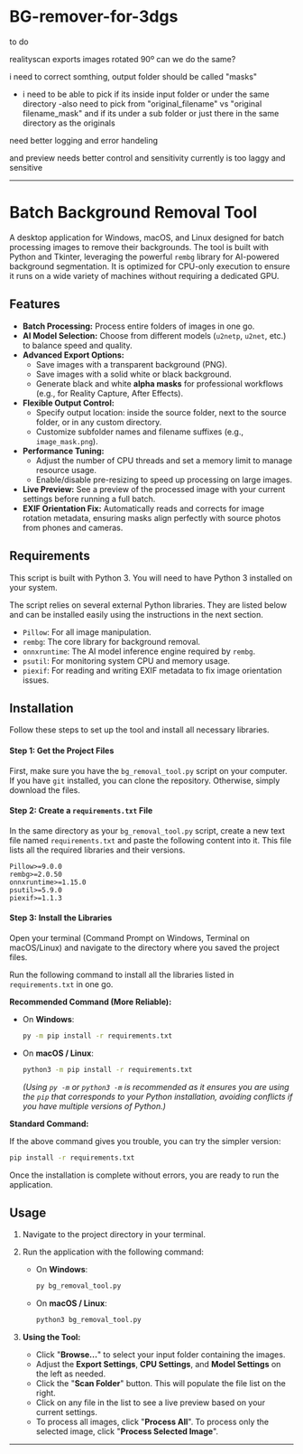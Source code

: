 # BG-remover-for-3dgs

to do

realityscan exports images rotated 90º can we do the same?

i need to correct somthing, output folder should be called "masks"
- i need to be able to pick if its inside input folder or under the same directory
-also need to pick from "original_filename" vs "original filename_mask" and if its under a sub folder or just there in the same directory as the originals

need better logging and error handeling

and preview needs better control and sensitivity  currently is too laggy and sensitive


---

# Batch Background Removal Tool

A desktop application for Windows, macOS, and Linux designed for batch processing images to remove their backgrounds. The tool is built with Python and Tkinter, leveraging the powerful `rembg` library for AI-powered background segmentation. It is optimized for CPU-only execution to ensure it runs on a wide variety of machines without requiring a dedicated GPU.

## Features

*   **Batch Processing:** Process entire folders of images in one go.
*   **AI Model Selection:** Choose from different models (`u2netp`, `u2net`, etc.) to balance speed and quality.
*   **Advanced Export Options:**
    *   Save images with a transparent background (PNG).
    *   Save images with a solid white or black background.
    *   Generate black and white **alpha masks** for professional workflows (e.g., for Reality Capture, After Effects).
*   **Flexible Output Control:**
    *   Specify output location: inside the source folder, next to the source folder, or in any custom directory.
    *   Customize subfolder names and filename suffixes (e.g., `image_mask.png`).
*   **Performance Tuning:**
    *   Adjust the number of CPU threads and set a memory limit to manage resource usage.
    *   Enable/disable pre-resizing to speed up processing on large images.
*   **Live Preview:** See a preview of the processed image with your current settings before running a full batch.
*   **EXIF Orientation Fix:** Automatically reads and corrects for image rotation metadata, ensuring masks align perfectly with source photos from phones and cameras.

## Requirements

This script is built with Python 3. You will need to have Python 3 installed on your system.

The script relies on several external Python libraries. They are listed below and can be installed easily using the instructions in the next section.

*   `Pillow`: For all image manipulation.
*   `rembg`: The core library for background removal.
*   `onnxruntime`: The AI model inference engine required by `rembg`.
*   `psutil`: For monitoring system CPU and memory usage.
*   `piexif`: For reading and writing EXIF metadata to fix image orientation issues.

## Installation

Follow these steps to set up the tool and install all necessary libraries.

#### Step 1: Get the Project Files

First, make sure you have the `bg_removal_tool.py` script on your computer. If you have `git` installed, you can clone the repository. Otherwise, simply download the files.

#### Step 2: Create a `requirements.txt` File

In the same directory as your `bg_removal_tool.py` script, create a new text file named `requirements.txt` and paste the following content into it. This file lists all the required libraries and their versions.

```text
Pillow>=9.0.0
rembg>=2.0.50
onnxruntime>=1.15.0
psutil>=5.9.0
piexif>=1.1.3
```

#### Step 3: Install the Libraries

Open your terminal (Command Prompt on Windows, Terminal on macOS/Linux) and navigate to the directory where you saved the project files.

Run the following command to install all the libraries listed in `requirements.txt` in one go.

**Recommended Command (More Reliable):**

*   On **Windows**:
    ```bash
    py -m pip install -r requirements.txt
    ```

*   On **macOS / Linux**:
    ```bash
    python3 -m pip install -r requirements.txt
    ```
    *(Using `py -m` or `python3 -m` is recommended as it ensures you are using the `pip` that corresponds to your Python installation, avoiding conflicts if you have multiple versions of Python.)*

**Standard Command:**

If the above command gives you trouble, you can try the simpler version:
```bash
pip install -r requirements.txt
```

Once the installation is complete without errors, you are ready to run the application.

## Usage

1.  Navigate to the project directory in your terminal.
2.  Run the application with the following command:

    *   On **Windows**:
        ```bash
        py bg_removal_tool.py
        ```
    *   On **macOS / Linux**:
        ```bash
        python3 bg_removal_tool.py
        ```

3.  **Using the Tool:**
    *   Click "**Browse...**" to select your input folder containing the images.
    *   Adjust the **Export Settings**, **CPU Settings**, and **Model Settings** on the left as needed.
    *   Click the "**Scan Folder**" button. This will populate the file list on the right.
    *   Click on any file in the list to see a live preview based on your current settings.
    *   To process all images, click "**Process All**". To process only the selected image, click "**Process Selected Image**".

---
